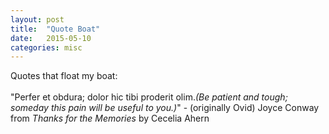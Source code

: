 ```yaml
---
layout: post
title:  "Quote Boat"
date:   2015-05-10 
categories: misc
---
```

Quotes that float my boat:<br>
<br>
"Perfer et obdura; dolor hic tibi proderit olim.<i>(Be patient and tough; someday this pain will be useful to you.)</i>" - (originally Ovid) Joyce Conway from <i>Thanks for the Memories</i> by Cecelia Ahern

